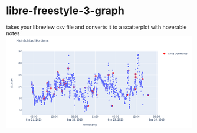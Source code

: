 # libre-freestyle-3-graph
takes your libreview csv file and converts it to a scatterplot with hoverable notes
![Example Image](untitled.PNG)
